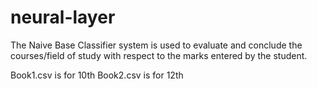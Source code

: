 # neural-layer
The Naive Base Classifier system is used to evaluate and conclude the courses/field of study with respect to the marks entered by the student.

Book1.csv is for 10th
Book2.csv is for 12th
